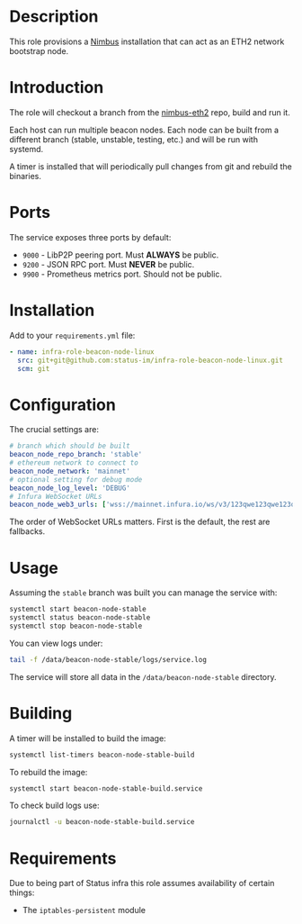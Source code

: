 # Description

This role provisions a [Nimbus](https://nimbus.status.im/) installation that can act as an ETH2 network bootstrap node.

# Introduction

The role will checkout a branch from the
[nimbus-eth2](https://github.com/status-im/nimbus-eth2) repo, build and run it.

Each host can run multiple beacon nodes. Each node can be built from a different
branch (stable, unstable, testing, etc.) and will be run with systemd.

A timer is installed that will periodically pull changes from git and rebuild
the binaries.

# Ports

The service exposes three ports by default:

* `9000` - LibP2P peering port. Must __ALWAYS__ be public.
* `9200` - JSON RPC port. Must __NEVER__ be public.
* `9900` - Prometheus metrics port. Should not be public.

# Installation

Add to your `requirements.yml` file:
```yaml
- name: infra-role-beacon-node-linux
  src: git+git@github.com:status-im/infra-role-beacon-node-linux.git
  scm: git
```

# Configuration

The crucial settings are:
```yaml
# branch which should be built
beacon_node_repo_branch: 'stable'
# ethereum network to connect to
beacon_node_network: 'mainnet'
# optional setting for debug mode
beacon_node_log_level: 'DEBUG'
# Infura WebSocket URLs
beacon_node_web3_urls: ['wss://mainnet.infura.io/ws/v3/123qwe123qwe123qwe']
```
The order of WebSocket URLs matters. First is the default, the rest are fallbacks.

# Usage

Assuming the `stable` branch was built you can manage the service with:
```sh
systemctl start beacon-node-stable
systemctl status beacon-node-stable
systemctl stop beacon-node-stable
```
You can view logs under:
```sh
tail -f /data/beacon-node-stable/logs/service.log
```
The service will store all data in the `/data/beacon-node-stable` directory.

# Building

A timer will be installed to build the image:
```sh
systemctl list-timers beacon-node-stable-build
```
To rebuild the image:
```sh
systemctl start beacon-node-stable-build.service
```
To check build logs use:
```sh
journalctl -u beacon-node-stable-build.service
```

# Requirements

Due to being part of Status infra this role assumes availability of certain things:

* The `iptables-persistent` module
